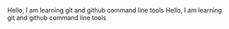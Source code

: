 Hello, I am learning git and github command line tools
Hello, I am learning git and github command line tools
